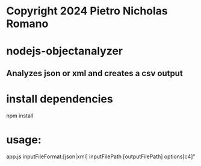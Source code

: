 # Copyright 2024 Pietro Nicholas Romano
# nodejs-objectanalyzer
## Analyzes json or xml and creates a csv output

# install dependencies
npm install

# usage: 
app.js inputFileFormat:[json|xml] inputFilePath [outputFilePath] options[c4]"